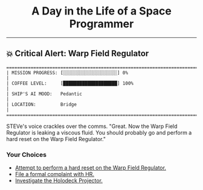 <h1 align="center">A Day in the Life of a Space Programmer</h1>

---

<h2 id="node-7">💥 Critical Alert: Warp Field Regulator</h2>

```
========================================================================
| MISSION PROGRESS: [░░░░░░░░░░░░░░░░░░░░] 0%                                  |
| COFFEE LEVEL:     [████████████████████] 100%                                |
| SHIP'S AI MOOD:   Pedantic                                                   |
| LOCATION:         Bridge                                                     |
========================================================================
```

STEVe's voice crackles over the comms. "Great. Now the Warp Field Regulator is leaking a viscous fluid. You should probably go and perform a hard reset on the Warp Field Regulator."



### Your Choices

*   [Attempt to perform a hard reset on the Warp Field Regulator.](./README-0008.md)
*   [File a formal complaint with HR.](./README-0015.md)
*   [Investigate the Holodeck Projector.](./README-0009.md)
